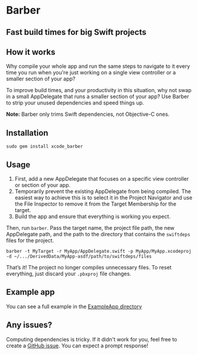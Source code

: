 # Barber
## Fast build times for big Swift projects

## How it works

Why compile your whole app and run the same steps to navigate to it every time you run when you're just working on a single view controller or a smaller section of your app?

To improve build times, and your productivity in this situation, why not swap in a small AppDelegate that runs a smaller section of your app?  Use Barber to strip your unused dependencies and speed things up.

**Note:** Barber only trims Swift dependencies, not Objective-C ones.

## Installation

`sudo gem install xcode_barber`

## Usage

1. First, add a new AppDelegate that focuses on a specific view controller or section of your app.
2. Temporarily prevent the existing AppDelegate from being compiled. The easiest way to achieve this is to select it in the Project Navigator and use the File Inspector to remove it from the Target Membership for the target.
3. Build the app and ensure that everything is working you expect.

Then, run `barber`. Pass the target name, the project file path, the new AppDelegate path, and the path to the directory that contains the `swiftdeps` files for the project.

````
barber -t MyTarget -r MyApp/AppDelegate.swift -p MyApp/MyApp.xcodeproj -d ~/.../DerivedData/MyApp-asdf/path/to/swiftdeps/files
````

That’s it! The project no longer compiles unnecessary files. To reset everything, just discard your `.pbxproj` file changes.

## Example app

You can see a full example in the [ExampleApp directory](https://github.com/michaeleisel/barber/tree/master/ExampleApp)

## Any issues?

Computing dependencies is tricky. If it didn't work for you, feel free to create a [GitHub issue](https://github.com/michaeleisel/barber/issues). You can expect a prompt response!
